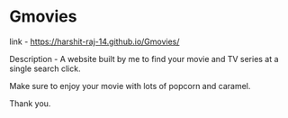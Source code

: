 # Gmovies

link - https://harshit-raj-14.github.io/Gmovies/


Description -
A website built by me to find your movie and TV series at a single search click.

Make sure to enjoy your movie with lots of popcorn and caramel.

Thank you.
